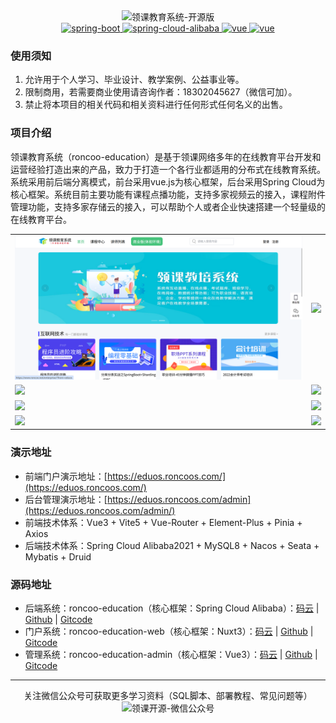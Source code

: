 <div style="text-align:center">
    <img src="distribution/images/logo.jpg" alt="领课教育系统-开源版"/>
    <div>    
        <a href="http://spring.io/projects/spring-boot">
            <img src="https://img.shields.io/badge/spring--boot-2.6.3-blue.svg" alt="spring-boot">
        </a>
        <a href="https://spring.io/projects/spring-cloud-alibaba">
            <img src="https://img.shields.io/badge/spring--cloud--alibaba-2021.0.1.0-blue.svg" alt="spring-cloud-alibaba">
        </a> 
        <a href="https://cn.vuejs.org/">
            <img src="https://img.shields.io/badge/vue-3.4.21-blue.svg" alt="vue">
        </a> 
        <a href="https://element-plus.org/">
            <img src="https://img.shields.io/badge/element--plus-2.6.3-blue.svg" alt="vue">
        </a> 
    </div>
</div>

### 使用须知

1. 允许用于个人学习、毕业设计、教学案例、公益事业等。
2. 限制商用，若需要商业使用请咨询作者：18302045627（微信可加）。
3. 禁止将本项目的相关代码和相关资料进行任何形式任何名义的出售。

### 项目介绍

领课教育系统（roncoo-education）是基于领课网络多年的在线教育平台开发和运营经验打造出来的产品，致力于打造一个各行业都适用的分布式在线教育系统。系统采用前后端分离模式，前台采用vue.js为核心框架，后台采用Spring
Cloud为核心框架。系统目前主要功能有课程点播功能，支持多家视频云的接入，课程附件管理功能，支持多家存储云的接入，可以帮助个人或者企业快速搭建一个轻量级的在线教育平台。

<table>
<tr>
  <td><img src="distribution/images/web1.png"/></td>
  <td><img src="distribution/images/web2.png"/></td>
</tr>
<tr>
  <td><img src="distribution/images/web3.png"/></td>
  <td><img src="distribution/images/web4.png"/></td>
</tr>
<tr>
  <td><img src="distribution/images/admin1.png"/></td>
  <td><img src="distribution/images/admin2.png"/></td>
</tr>
<tr>
  <td><img src="distribution/images/admin3.png"/></td>
  <td><img src="distribution/images/admin4.png"/></td>
</tr>
</table>

### 演示地址

* 前端门户演示地址：[https://eduos.roncoos.com/](https://eduos.roncoos.com/)
* 后台管理演示地址：[https://eduos.roncoos.com/admin](https://eduos.roncoos.com/admin/)
* 前端技术体系：Vue3 + Vite5 + Vue-Router + Element-Plus + Pinia + Axios
* 后端技术体系：Spring Cloud Alibaba2021 + MySQL8 + Nacos + Seata + Mybatis + Druid

### 源码地址

* 后端系统：roncoo-education（核心框架：Spring Cloud Alibaba）：[码云](https://gitee.com/roncoocom/roncoo-education) | [Github](https://github.com/roncoo/roncoo-education) | [Gitcode](https://gitcode.com/roncoocom/roncoo-education)
* 门户系统：roncoo-education-web（核心框架：Nuxt3）：[码云](https://gitee.com/roncoocom/roncoo-education-web) | [Github](https://github.com/roncoo/roncoo-education-web) | [Gitcode](https://gitcode.com/roncoocom/roncoo-education-web)
* 管理系统：roncoo-education-admin（核心框架：Vue3）：[码云](https://gitee.com/roncoocom/roncoo-education-admin) | [Github](https://github.com/roncoo/roncoo-education-admin) | [Gitcode](https://gitcode.com/roncoocom/roncoo-education-admin)

---

<div style="text-align:center">
<div>关注微信公众号可获取更多学习资料（SQL脚本、部署教程、常见问题等）</div>
<img src="distribution/images/gzh.png" alt="领课开源-微信公众号" width="600"/>
</div>
